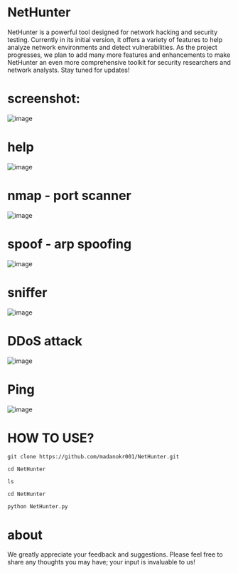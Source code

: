 # NetHunter
NetHunter is a powerful tool designed for network hacking and security testing. Currently in its initial version, it offers a variety of features to help analyze network environments and detect vulnerabilities.
As the project progresses, we plan to add many more features and enhancements to make NetHunter an even more comprehensive toolkit for security researchers and network analysts. Stay tuned for updates!

# screenshot:
![image](https://github.com/user-attachments/assets/28a4de3d-8b5b-4777-9a89-810dca008136)

# help
![image](https://github.com/user-attachments/assets/f0063694-5faf-4cde-abba-439fa56aee2f)

# nmap - port scanner
![image](https://github.com/user-attachments/assets/f5e29065-b76e-4215-a165-3d346f5b76df)

# spoof - arp spoofing
![image](https://github.com/user-attachments/assets/19401f7d-88d6-4a44-86b9-c9219c5209f3)

# sniffer
![image](https://github.com/user-attachments/assets/b732774a-2180-4f5f-9862-3a6b51950284)

# DDoS attack
![image](https://github.com/user-attachments/assets/941df476-1032-426e-9d70-3dee5f79578c)

# Ping
![image](https://github.com/user-attachments/assets/c2e0779a-894b-41f3-ab31-9573560a40fe)

# HOW TO USE?
```
git clone https://github.com/madanokr001/NetHunter.git
```
```
cd NetHunter
```
```
ls
```
```
cd NetHunter
```
```
python NetHunter.py
```

# about
We greatly appreciate your feedback and suggestions. Please feel free to share any thoughts you may have; your input is invaluable to us!












